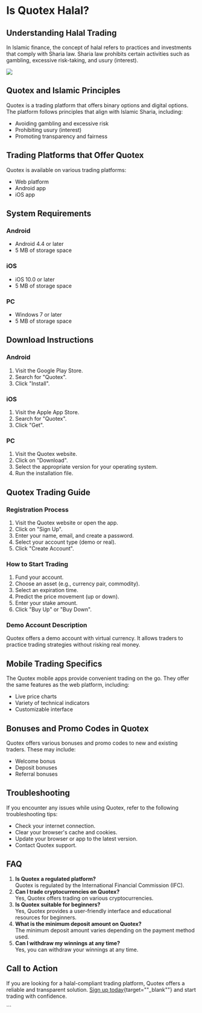 # Is Quotex Halal?

## Understanding Halal Trading

In Islamic finance, the concept of halal refers to practices and
investments that comply with Sharia law. Sharia law prohibits certain
activities such as gambling, excessive risk-taking, and usury
(interest).

[![](https://static.quotex.io/files/4_en/300_250.jpg)](https://traff.sbs/brokerqxlid)

## Quotex and Islamic Principles

Quotex is a trading platform that offers binary options and digital
options. The platform follows principles that align with Islamic Sharia,
including:

-   Avoiding gambling and excessive risk
-   Prohibiting usury (interest)
-   Promoting transparency and fairness

## Trading Platforms that Offer Quotex

Quotex is available on various trading platforms:

-   Web platform
-   Android app
-   iOS app

## System Requirements

### Android

-   Android 4.4 or later
-   5 MB of storage space

### iOS

-   iOS 10.0 or later
-   5 MB of storage space

### PC

-   Windows 7 or later
-   5 MB of storage space

## Download Instructions

### Android

1.  Visit the Google Play Store.
2.  Search for "Quotex".
3.  Click "Install".

### iOS

1.  Visit the Apple App Store.
2.  Search for "Quotex".
3.  Click "Get".

### PC

1.  Visit the Quotex website.
2.  Click on "Download".
3.  Select the appropriate version for your operating system.
4.  Run the installation file.

## Quotex Trading Guide

### Registration Process

1.  Visit the Quotex website or open the app.
2.  Click on "Sign Up".
3.  Enter your name, email, and create a password.
4.  Select your account type (demo or real).
5.  Click "Create Account".

### How to Start Trading

1.  Fund your account.
2.  Choose an asset (e.g., currency pair, commodity).
3.  Select an expiration time.
4.  Predict the price movement (up or down).
5.  Enter your stake amount.
6.  Click "Buy Up" or "Buy Down".

### Demo Account Description

Quotex offers a demo account with virtual currency. It allows traders to
practice trading strategies without risking real money.

## Mobile Trading Specifics

The Quotex mobile apps provide convenient trading on the go. They offer
the same features as the web platform, including:

-   Live price charts
-   Variety of technical indicators
-   Customizable interface

## Bonuses and Promo Codes in Quotex

Quotex offers various bonuses and promo codes to new and existing
traders. These may include:

-   Welcome bonus
-   Deposit bonuses
-   Referral bonuses

## Troubleshooting

If you encounter any issues while using Quotex, refer to the following
troubleshooting tips:

-   Check your internet connection.
-   Clear your browser\'s cache and cookies.
-   Update your browser or app to the latest version.
-   Contact Quotex support.

## FAQ

1.  **Is Quotex a regulated platform?**\
    Quotex is regulated by the International Financial Commission (IFC).
2.  **Can I trade cryptocurrencies on Quotex?**\
    Yes, Quotex offers trading on various cryptocurrencies.
3.  **Is Quotex suitable for beginners?**\
    Yes, Quotex provides a user-friendly interface and educational
    resources for beginners.
4.  **What is the minimum deposit amount on Quotex?**\
    The minimum deposit amount varies depending on the payment method
    used.
5.  **Can I withdraw my winnings at any time?**\
    Yes, you can withdraw your winnings at any time.

## Call to Action

If you are looking for a halal-compliant trading platform, Quotex offers
a reliable and transparent solution. [Sign up
today](\%22https://broker-qx.pro/sign-up/?lid=1102511\%22){target=""_blank""}
and start trading with confidence.

\`\`\`

